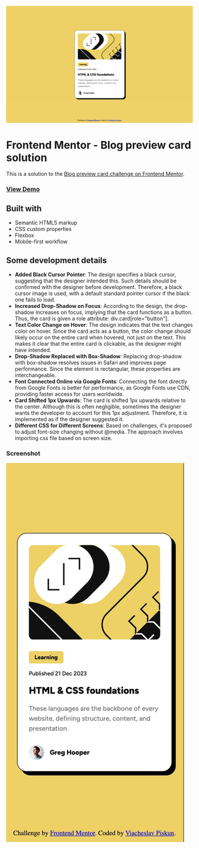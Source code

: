 ![desktop](./design/desktop.jpg)

# Frontend Mentor - Blog preview card solution

This is a solution to the [Blog preview card challenge on Frontend Mentor](https://www.frontendmentor.io/challenges/blog-preview-card-ckPaj01IcS).

### [View Demo](https://vyacheslav-piskun.github.io/kata-blog-preview-card/)

## Built with
- Semantic HTML5 markup
- CSS custom properties
- Flexbox
- Mobile-first workflow

## Some development details
- **Added Black Cursor Pointer**: The design specifies a black cursor, suggesting that the designer intended this. Such details should be confirmed with the designer before development. Therefore, a black cursor image is used, with a default standard pointer cursor if the black one fails to load.
- **Increased Drop-Shadow on Focus**: According to the design, the drop-shadow increases on focus, implying that the card functions as a button. Thus, the card is given a role attribute: div.card[role="button"].
- **Text Color Change on Hover**: The design indicates that the text changes color on hover. Since the card acts as a button, the color change should likely occur on the entire card when hovered, not just on the text. This makes it clear that the entire card is clickable, as the designer might have intended.
- **Drop-Shadow Replaced with Box-Shadow**: Replacing drop-shadow with box-shadow resolves issues in Safari and improves page performance. Since the element is rectangular, these properties are interchangeable.
- **Font Connected Online via Google Fonts**: Connecting the font directly from Google Fonts is better for performance, as Google Fonts use CDN, providing faster access for users worldwide.
- **Card Shifted 1px Upwards**: The card is shifted 1px upwards relative to the center. Although this is often negligible, sometimes the designer wants the developer to account for this 1px adjustment. Therefore, it is implemented as if the designer suggested it.
- **Different CSS for Different Screens**: Based on challenges, it's proposed to adjust font-size changing without @media. The approach involves importing css file based on screen size.

### Screenshot

![mobile](./design/mobile.jpg)